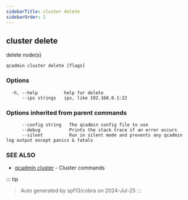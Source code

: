 ```yaml
---
sidebarTitle: cluster delete
sidebarOrder: 1
---
```


## cluster delete

delete node(s)

```
qcadmin cluster delete [flags]
```

### Options

```
  -h, --help          help for delete
      --ips strings   ips, like 192.168.0.1:22
```

### Options inherited from parent commands

```
      --config string   The qcadmin config file to use
      --debug           Prints the stack trace if an error occurs
      --silent          Run in silent mode and prevents any qcadmin log output except panics & fatals
```

### SEE ALSO

* [qcadmin cluster](cluster.md)	 - Cluster commands

::: tip
>Auto generated by spf13/cobra on 2024-Jul-25
:::